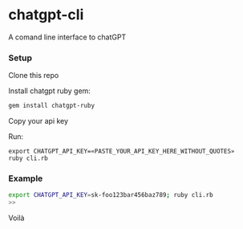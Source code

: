 # chatgpt-cli
A comand line interface to chatGPT

### Setup
Clone this repo

Install chatgpt ruby gem:
```bash
gem install chatgpt-ruby
```

Copy your api key

Run:
```
export CHATGPT_API_KEY=«PASTE_YOUR_API_KEY_HERE_WITHOUT_QUOTES»
ruby cli.rb
```

### Example
```bash
export CHATGPT_API_KEY=sk-foo123bar456baz789; ruby cli.rb
>>
```

Voilà
